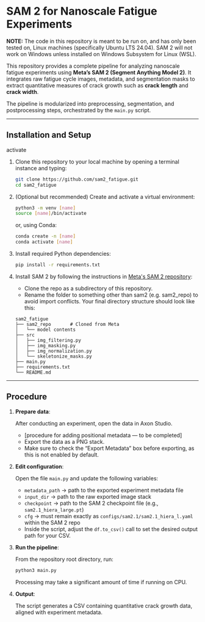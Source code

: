 # SAM 2 for Nanoscale Fatigue Experiments

**NOTE:** The code in this repository is meant to be run on, and has only been tested on, Linux machines (specifically Ubuntu LTS 24.04). SAM 2 will not work on Windows unless installed on Windows Subsystem for Linux (WSL).

This repository provides a complete pipeline for analyzing nanoscale fatigue experiments using **Meta’s SAM 2 (Segment Anything Model 2)**.
It integrates raw fatigue cycle images, metadata, and segmentation masks to extract quantitative measures of crack growth such as **crack length** and **crack width**.

The pipeline is modularized into preprocessing, segmentation, and postprocessing steps, orchestrated by the `main.py` script.

---

## Installation and Setup
activate
1. Clone this repository to your local machine by opening a terminal instance and typing:
   ```bash
   git clone https://github.com/sam2_fatigue.git
   cd sam2_fatigue
   ```

2. (Optional but recommended) Create and activate a virtual environment:
    ```bash
    python3 -m venv [name]
    source [name]/bin/activate
    ```

    or, using Conda:
   ```bash
   conda create -n [name]
   conda activate [name]
   ```
      
4. Install required Python dependencies:
    ```bash
    pip install -r requirements.txt
    ```

5. Install SAM 2 by following the instructions in [Meta's SAM 2 repository](https://github.com/facebookresearch/sam2):
    - Clone the repo as a subdirectory of this repository.
    - Rename the folder to something other than sam2 (e.g. sam2_repo) to avoid import conflicts.
    Your final directory structure should look like this:
    ```
    sam2_fatigue
    ├── sam2_repo       # Cloned from Meta
    │   └── model contents
    ├── src
    │   ├── img_filtering.py
    │   ├── img_masking.py
    │   ├── img_normalization.py
    │   └── skeletonize_masks.py
    ├── main.py
    ├── requirements.txt
    └── README.md
    ```

---

## Procedure

1. **Prepare data**:

   After conducting an experiment, open the data in Axon Studio.
   - [procedure for adding positional metadata — to be completed]
   - Export the data as a PNG stack.
   - Make sure to check the “Export Metadata” box before exporting, as this is not enabled by default.

3. **Edit configuration**:

   Open the file `main.py` and update the following variables:
   - `metadata_path` → path to the exported experiment metadata file
   - `input_dir` → path to the raw exported image stack
   - `checkpoint` → path to the SAM 2 checkpoint file (e.g., `sam2.1_hiera_large.pt`)
   - `cfg` → must remain exactly as `configs/sam2.1/sam2.1_hiera_l.yaml` within the SAM 2 repo
   - Inside the script, adjust the `df.to_csv()` call to set the desired output path for your CSV.

4. **Run the pipeline**:

   From the repository root directory, run:
   ```bash
   python3 main.py
   ```
    Processing may take a significant amount of time if running on CPU.

5. **Output**:

   The script generates a CSV containing quantitative crack growth data, aligned with experiment metadata.
